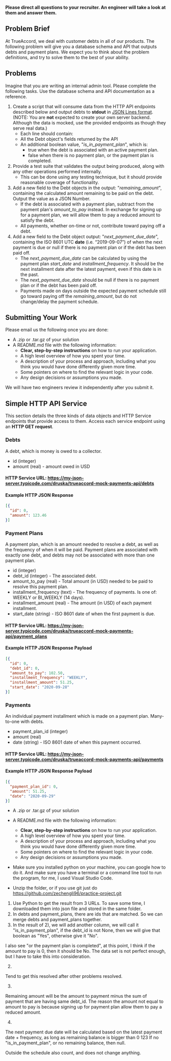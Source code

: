 **Please direct all questions to your recruiter. An engineer will take a look at them and answer them.**

## Problem Brief

At TrueAccord, we deal with customer debts in all of our products. The following problem will give you a database schema and API that outputs debts and payment plans. We expect you to think about the problem definitions, and try to solve them to the best of your ability.

## Problems

Imagine that you are writing an internal admin tool. Please complete the following tasks. Use the database schema and API documentation as a reference.

1.  Create a script that will consume data from the HTTP API endpoints described below and output debts to **stdout** in [JSON Lines format](https://jsonlines.org/). (NOTE: You are **not** expected to create your own server backend. Although the data is mocked, use the provided endpoints as though they serve real data.)
    - Each line should contain:
    - All the Debt object's fields returned by the API
    - An additional boolean value, "*is_in_payment_plan*", which is: 
      - true when the debt is associated with an active payment plan. 
      - false when there is no payment plan, or the payment plan is completed.
2. Provide a test suite that validates the output being produced, along with any other operations performed internally.
    - This can be done using any testing technique, but it should provide reasonable coverage of functionality.
3. Add a new field to the Debt objects in the output: "*remaining_amount*", containing the calculated amount remaining to be paid on the debt. Output the value as a JSON Number.
    - If the debt is associated with a payment plan, subtract from the payment plan's *amount_to_pay* instead. In exchange for signing up for a payment plan, we will allow them to pay a reduced amount to satisfy the debt.
    - All payments, whether on-time or not, contribute toward paying off a debt. 
4. Add a new field to the Debt object output: "*next_payment_due_date*", containing the ISO 8601 UTC **date** (i.e. “2019-09-07”) of when the next payment is due or null if there is no payment plan or if the debt has been paid off.
    - The *next_payment_due_date* can be calculated by using the payment plan *start_date* and *installment_frequency*. It should be the next installment date after the latest payment, even if this date is in the past.
    - The *next_payment_due_date* should be null if there is no payment plan or if the debt has been paid off.
    - Payments made on days outside the expected payment schedule still go toward paying off the *remaining_amount*, but do not change/delay the payment schedule.
## Submitting Your Work

Please email us the following once you are done:

- A .zip or .tar.gz of your solution
- A README.md file with the following information:
  - **Clear, step-by-step instructions** on how to run your application.
  - A high level overview of how you spent your time.
  - A description of your process and approach, including what you think you would have done differently given more time.
  - Some pointers on where to find the relevant logic in your code. 
  - Any design decisions or assumptions you made. 

We will have two engineers review it independently after you submit it. 

## Simple HTTP API Service

This section details the three kinds of data objects and HTTP Service endpoints that provide access to them. Access each service endpoint using an **HTTP GET request**.

### Debts

A debt, which is money is owed to a collector.

* id (integer)
* amount (real) - amount owed in USD

#### HTTP Service URL: https://my-json-server.typicode.com/druska/trueaccord-mock-payments-api/debts

#### Example HTTP JSON Response

```json
[{
  "id": 0,
  "amount": 123.46
}]
```

### Payment Plans

A payment plan, which is an amount needed to resolve a debt, as well as the frequency of when it will be paid. Payment plans are associated with exactly one debt, and debts may not be associated with more than one payment plan.


* id (integer)
* debt_id (integer) - The associated debt.
* amount_to_pay (real) - Total amount (in USD) needed to be paid to resolve this payment plan. 
* installment_frequency (text) - The frequency of payments. Is one of: WEEKLY or BI_WEEKLY (14 days).
* installment_amount (real) - The amount (in USD) of each payment installment.
* start_date (string) - ISO 8601 date of when the first payment is due.

#### HTTP Service URL: https://my-json-server.typicode.com/druska/trueaccord-mock-payments-api/payment_plans

#### Example HTTP JSON Response Payload

```json
[{
  "id": 0,
  "debt_id": 0,
  "amount_to_pay": 102.50,
  "installment_frequency": "WEEKLY", 
  "installment_amount": 51.25,
  "start_date": "2020-09-28"
}]
```

### Payments

An individual payment installment which is made on a payment plan. Many-to-one with debts.

* payment_plan_id (integer)
* amount (real)
* date (string) - ISO 8601 date of when this payment occurred.

#### HTTP Service URL: https://my-json-server.typicode.com/druska/trueaccord-mock-payments-api/payments

#### Example HTTP JSON Response Payload

```json
[{
  "payment_plan_id": 0,
  "amount": 51.25,
  "date": "2020-09-29"
}]
```































- A .zip or .tar.gz of your solution
- A README.md file with the following information:
  - **Clear, step-by-step instructions** on how to run your application.
  - A high level overview of how you spent your time.
  - A description of your process and approach, including what you think you would have done differently given more time.
  - Some pointers on where to find the relevant logic in your code. 
  - Any design decisions or assumptions you made. 


- Make sure you installed python on your machine, you can google how to do it. And make sure you have a terminal or a command line tool to run the program, for me, I used Visual Studio Code.

- Unzip the folder, or if you use git just do https://github.com/zechengli96/practice-project.git

1) Use Python to get the result from 3 URLs. To save some time, I downloaded them into json file and stored in the same folder. 
2) In debts and payment_plans, there are ids that are matched. So we can merge debts and payment_plans together.
3) In the result of 2), we will add another column, we will call it "is_in_payment_plan", if the debt_id is not None, then we will give that boolean as "Yes", otherwise give it "No".

I also see "or the payment plan is completed", at this point, I think if the amount to pay is 0, then it should be No. The data set is not perfect enough, but I have to take this into consideration. 

2. 
Tend to get this resolved after other problems resolved.

3. 
Remaining amount will be the amount to payment minus the sum of payment that are having same debt_id.
The reason the amount not equal to amount to pay is because signing up for payment plan allow them to pay a reduced amount.

4. 
The next payment due date will be calculated based on the latest payment date + frequency, as long as remaining balance is bigger than 0
123
If no "is_in_payment_plan", or no remaining balance, then null.

Outside the schedule also count, and does not change anything.
